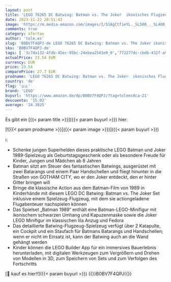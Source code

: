 ```yaml
---
layout: post
title: 'LEGO 76265 DC Batwing: Batman vs. The Joker  ikonisches Flugzeug-Spielzeug aus dem Film von 1989 mit 2 Minifiguren  klassisches Superhelden-Set  Geschenk zum Geburtstag für Kinder  Jungen  Mädchen'
date: 2023-11-22 20:51:43
image: 'https://m.media-amazon.com/images/I/51AgCtfieYL._SL500_._SL400_.jpg'
comments: true
category: ofertas
author: 'tole.es'
slug: 'B0BV7F4QPJ-de LEGO 76265 DC Batwing: Batman vs. The Joker ikonisches...'
sku: 'B0BV7F4QPJ-de'
tags: [ '3c7da132-4fdb-45ec-95bc-24ebea2541e9_0','772277dc-cbdb-432f-a915-25a321e9ed8c_0','772277dc-cbdb-432f-a915-25a321e9ed8c_4401','Arborist Merchandising Root','Bauspielzeug & Konstruktionsspielzeug','Bauspielzeugsets','Custom Stores','LEGO','Selektion1','Self Service','Special Features Stores','Spiele, Spielzeug und Sammlerstücke für große Kinder','Spielzeug','lego','🇩🇪', ]
actualPrice: 23.54 EUR
currency: EUR
price: 23.54
comparePrice: 27.7 EUR
prodname: 'LEGO 76265 DC Batwing: Batman vs. The Joker  ikonisches Flugzeug-Spielzeug aus dem Film von 1989 mit 2 Minifiguren  klassisches Superhelden-Set  Geschenk zum Geburtstag für Kinder  Jungen  Mädchen'
country: 'de'
flag: '🇩🇪'
brand: 'LEGO'
buyurl: 'https://www.amazon.de/dp/B0BV7F4QPJ/?tag=tolees0ca-21'
descuento: '15.02'
average: '24.3025'
---
```


Es gibt ein [{{< param title >}}]({{< param buyurl >}}) hier:

[![{{< param prodname >}}]({{< param image >}})]({{< param buyurl >}})

ℹ️:

- Schenke jungen Superhelden dieses praktische LEGO Batman und Joker 1989-Spielzeug als Geburtstagsgeschenk oder als besondere Freude für Kinder, Jungen und Mädchen ab 8 Jahren
- Batman sitzt am Steuer des fantastischen Batwings, ausgerüstet mit zwei Batarangs und einem Paar Handschellen und fliegt hinunter in die Straßen von GOTHAM CITY, wo er den Joker entdeckt, den er hinter Gitter bringen will
- Bringe die klassische Action aus dem Batman-Film von 1989 in Kinderhände mit diesem LEGO DC Batwing: Batman vs. The Joker Set inklusive einem Spielzeug-Flugzeug, mit dem sie actiongeladene Flugabenteuer nachspielen können
- Das Spielset „Batman 1989“ enthält eine Batman-LEGO-Minifigur mit ikonischem schwarzen Umhang und Kapuzenmaske sowie die Joker LEGO Minifigur im klassischen lila Anzug und Fedora
- Das detaillierte Batwing-Flugzeug-Spielzeug verfügt über 2 Katapulte, ein Cockpit und ein Staufach für Batmans Batarangs und Handschellen; wenn er nicht im Einsatz ist, kann der Batwing auch an die Wand gehängt werden
- Kinder können die LEGO Builder App für ein immersives Bauerlebnis herunterladen, mit digitalen Werkzeugen zum Vergrößern und Drehen von Modellen in 3D, zum Speichern von Sets und zum Verfolgen des Fortschritts

[🛒 kauf es hier!!]({{< param buyurl >}})
{{<world>}}B0BV7F4QPJ{{</world>}}
